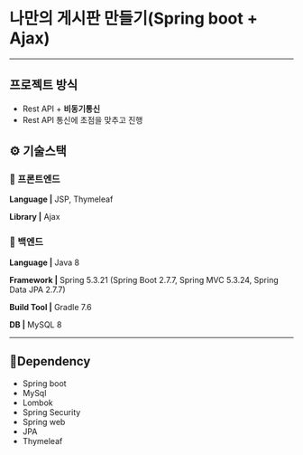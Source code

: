 # 나만의 게시판 만들기(Spring boot + Ajax)
<hr/>

## 프로젝트 방식

- Rest API + **비동기통신**
- Rest API 통신에 초점을 맞추고 진행

## ⚙️ 기술스택
### 🧷 프론트엔드

**Language |** JSP, Thymeleaf 

**Library |** Ajax

### 🧷 백엔드
**Language |** Java 8

**Framework |** Spring 5.3.21 (Spring Boot 2.7.7, Spring MVC 5.3.24, Spring Data JPA 2.7.7)

**Build Tool |** Gradle 7.6

**DB |** MySQL 8

---
## 💉️Dependency
- Spring boot
- MySql
- Lombok
- Spring Security
- Spring web
- JPA
- Thymeleaf 